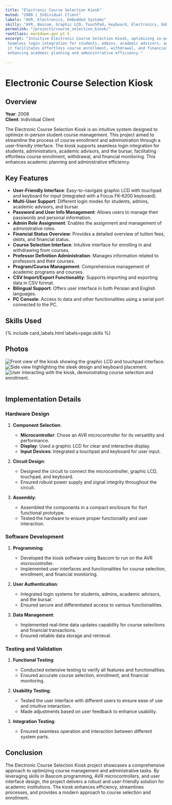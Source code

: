 ```yaml
---
title: "Electronic Course Selection Kiosk"
muted: "2008 | Individual Client"
labels: "AVR, Electronics, Embedded Systems"
skills: "AVR, Bascom, Graphic LCD, TouchPad, keyboard, Electronics, Embedded Systems, -Default"
permalink: "/projects/course_selection_kiosk/"
rootClass: markdown-gen pt-5
excerpt: "Intuitive Electronic Course Selection Kiosk, optimizing in-person student course management. 
 Seamless login integration for students, admins, academic advisors, and bursar, 
 it facilitates effortless course enrollment, withdrawal, and financial monitoring, 
 enhancing academic planning and administrative efficiency."
 
---
```



# Electronic Course Selection Kiosk

## Overview

**Year**: 2008  
**Client**: Individual Client

The Electronic Course Selection Kiosk is an intuitive system designed to optimize in-person student course management. This project aimed to streamline the process of course enrollment and administration through a user-friendly interface. The kiosk supports seamless login integration for students, administrators, academic advisors, and the bursar, facilitating effortless course enrollment, withdrawal, and financial monitoring. This enhances academic planning and administrative efficiency.

## Key Features

- **User-Friendly Interface**: Easy-to-navigate graphic LCD with touchpad and keyboard for input (integrated with a Focus FK-6200 keyboard).
- **Multi-User Support**: Different login modes for students, admins, academic advisors, and bursar.
- **Password and User Info Management**: Allows users to manage their passwords and personal information.
- **Admin Role Assignment**: Enables the assignment and management of administrative roles.
- **Financial Status Overview**: Provides a detailed overview of tuition fees, debts, and financial status.
- **Course Selection Interface**: Intuitive interface for enrolling in and withdrawing from courses.
- **Professor Definition Administration**: Manages information related to professors and their courses.
- **Program/Course Management**: Comprehensive management of academic programs and courses.
- **CSV Import/Export Functionality**: Supports importing and exporting data in CSV format.
- **Bilingual Support**: Offers user interface in both Persian and English languages.
- **PC Console**: Access to data and other functionalities using a serial port connected to the PC.


## Skills Used

{% include card_labels.html labels=page.skills %}


## Photos

<div class="container text-center design-gallery gallery">
    <div class="row justify-content-center">
      <div class="col-sm-3">
        <img src="/assets/images/course_selection_kiosk/3.jpg" 
            alt="Front view of the kiosk showing the graphic LCD and touchpad interface.">
      </div>
      <div class="col-sm-6">
        <img src="/assets/images/course_selection_kiosk/2.jpg"
            alt="Side view highlighting the sleek design and keyboard placement.">
        <img src="/assets/images/course_selection_kiosk/1.jpg"
            alt="User interacting with the kiosk, demonstrating course selection and enrollment.">
      </div>
    </div>
</div>

<br>

## Implementation Details

### Hardware Design

1. **Component Selection**:
   - **Microcontroller**: Chose an AVR microcontroller for its versatility and performance.
   - **Display**: Used a graphic LCD for clear and interactive display.
   - **Input Devices**: Integrated a touchpad and keyboard for user input.

2. **Circuit Design**:
   - Designed the circuit to connect the microcontroller, graphic LCD, touchpad, and keyboard.
   - Ensured robust power supply and signal integrity throughout the circuit.

3. **Assembly**:
   - Assembled the components in a compact enclosure for fisrt functional prototype.
   - Tested the hardware to ensure proper functionality and user interaction.

### Software Development

1. **Programming**:
   - Developed the kiosk software using Bascom to run on the AVR microcontroller.
   - Implemented user interfaces and functionalities for course selection, enrollment, and financial monitoring.

2. **User Authentication**:
   - Integrated login systems for students, admins, academic advisors, and the bursar.
   - Ensured secure and differentiated access to various functionalities.

3. **Data Management**:
   - Implemented real-time data updates capability for course selections and financial transactions.
   - Ensured reliable data storage and retrieval.

### Testing and Validation

1. **Functional Testing**:
   - Conducted extensive testing to verify all features and functionalities.
   - Ensured accurate course selection, enrollment, and financial monitoring.

2. **Usability Testing**:
   - Tested the user interface with different users to ensure ease of use and intuitive interaction.
   - Made adjustments based on user feedback to enhance usability.

3. **Integration Testing**:
   - Ensured seamless operation and interaction between different system parts.

## Conclusion

The Electronic Course Selection Kiosk project showcases a comprehensive approach to optimizing course management and administrative tasks. By leveraging skills in Bascom programming, AVR microcontrollers, and user interface design, the project delivers a robust and user-friendly solution for academic institutions. The kiosk enhances efficiency, streamlines processes, and provides a modern approach to course selection and enrollment.

